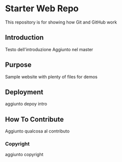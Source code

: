 # Starter Web Repo

This repository is for showing how Git and GitHub work

## Introduction
Testo dell'introduzione
Aggiunto nel master
## Purpose

Sample website with plenty of files for demos

## Deployment
aggiunto depoy intro
## How To Contribute
Aggiunto qualcosa al contributo

### Copyright
aggiunto copyright